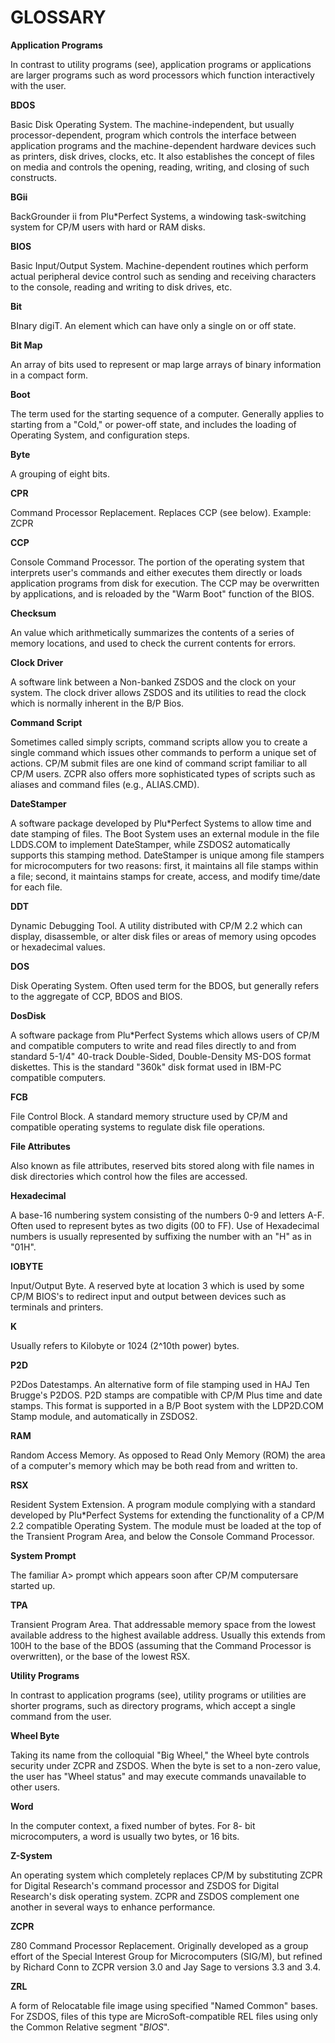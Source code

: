 # GLOSSARY

**Application Programs**
In contrast to utility programs (see), application programs or applications are larger programs such as word processors which function interactively with the user.

**BDOS**
Basic Disk Operating System. The machine-independent, but usually processor-dependent, program which controls the interface between application programs and the machine-dependent hardware devices such as printers, disk drives, clocks, etc. It also establishes the concept of files on media and controls the opening, reading, writing, and closing of such constructs.

**BGii**
BackGrounder ii from Plu*Perfect Systems, a windowing task-switching system for CP/M users with hard or RAM disks.

**BIOS**
Basic Input/Output System. Machine-dependent routines which perform actual peripheral device control such as sending and receiving characters to the console, reading and writing to disk drives, etc.

**Bit**
BInary digiT. An element which can have only a single on or off state.

**Bit Map**
An array of bits used to represent or map large arrays of binary information in a compact form.

**Boot**
The term used for the starting sequence of a computer. Generally applies to starting from a "Cold," or power-off state, and includes the loading of Operating System, and configuration steps.

**Byte**
A grouping of eight bits.

**CPR**
Command Processor Replacement. Replaces CCP (see below). Example: ZCPR

**CCP**
Console Command Processor. The portion of the operating system that interprets user's commands and either executes them directly or loads application programs from disk for execution. The CCP may be overwritten by applications, and is reloaded by the "Warm Boot" function of the BIOS.

**Checksum**
An value which arithmetically summarizes the contents of a series of memory locations, and used to check the current contents for errors.

**Clock Driver**
A software link between a Non-banked ZSDOS and the clock on your system. The clock driver allows ZSDOS and its utilities to read the clock which is normally inherent in the B/P Bios.

**Command Script**
Sometimes called simply scripts, command scripts allow you to create a single command which issues other commands to perform a unique set of actions. CP/M submit files are one kind of command script familiar to all CP/M users. ZCPR also offers more sophisticated types of scripts such as aliases and command files (e.g., ALIAS.CMD).

**DateStamper**
A software package developed by Plu*Perfect Systems to allow time and date stamping of files. The Boot System uses an external module in the file LDDS.COM to implement DateStamper, while ZSDOS2 automatically supports this stamping method. DateStamper is unique among file stampers for microcomputers for two reasons: first, it maintains all file stamps within a file; second, it maintains stamps for create, access, and modify time/date for each file.

**DDT**
Dynamic Debugging Tool. A utility distributed with CP/M 2.2 which can display, disassemble, or alter disk files or areas of memory using opcodes or hexadecimal values.

**DOS**
Disk Operating System. Often used term for the BDOS, but generally refers to the aggregate of CCP, BDOS and BIOS.

**DosDisk**
A software package from Plu*Perfect Systems which allows users of CP/M and compatible computers to write and read files directly to and from standard 5-1/4" 40-track Double-Sided, Double-Density MS-DOS format diskettes. This is the standard "360k" disk format used in IBM-PC compatible computers.

**FCB**
File Control Block. A standard memory structure used by CP/M and compatible operating systems to regulate disk file operations.

**File Attributes**
Also known as file attributes, reserved bits stored along with file names in disk directories which control how the files are accessed.

**Hexadecimal**
A base-16 numbering system consisting of the numbers 0-9 and letters A-F. Often used to represent bytes as two digits (00 to FF). Use of Hexadecimal numbers is usually represented by suffixing the number with an "H" as in "01H".

**IOBYTE**
Input/Output Byte. A reserved byte at location 3 which is used by some CP/M BIOS's to redirect input and output between devices such as terminals and printers.

**K**
Usually refers to Kilobyte or 1024 (2^10th power) bytes.

**P2D**
P2Dos Datestamps. An alternative form of file stamping used in HAJ Ten Brugge's P2DOS. P2D stamps are compatible with CP/M Plus time and date stamps. This format is supported in a B/P Boot system with the LDP2D.COM Stamp module, and automatically in ZSDOS2.

**RAM**
Random Access Memory. As opposed to Read Only Memory (ROM) the area of a computer's memory which may be both read from and written to.

**RSX**
Resident System Extension. A program module complying with a standard developed by Plu*Perfect Systems for extending the functionality of a CP/M 2.2 compatible Operating System. The module must be loaded at the top of the Transient Program Area, and below the Console Command Processor.

**System Prompt**
The familiar A> prompt which appears soon after CP/M computersare started up.

**TPA**
Transient Program Area. That addressable memory space from the lowest available address to the highest available address. Usually this extends from 100H to the base of the BDOS (assuming that the Command Processor is overwritten), or the base of the lowest RSX.

**Utility Programs**
In contrast to application programs (see), utility programs or utilities are shorter programs, such as directory programs, which accept a single command from the user.

**Wheel Byte**
Taking its name from the colloquial "Big Wheel," the Wheel byte controls security under ZCPR and ZSDOS. When the byte is set to a non-zero value, the user has "Wheel status" and may execute commands unavailable to other users.

**Word**
In the computer context, a fixed number of bytes. For 8- bit microcomputers, a word is usually two bytes, or 16 bits.

**Z-System**
An operating system which completely replaces CP/M by substituting ZCPR for Digital Research's command processor and ZSDOS for Digital Research's disk operating system. ZCPR and ZSDOS complement one another in several ways to enhance performance.

**ZCPR**
Z80 Command Processor Replacement. Originally developed as a group effort of the Special Interest Group for Microcomputers (SIG/M), but refined by Richard Conn to ZCPR version 3.0 and Jay Sage to versions 3.3 and 3.4.

**ZRL**
A form of Relocatable file image using specified "Named Common" bases. For ZSDOS, files of this type are MicroSoft-compatible REL files using only the Common Relative segment "_BIOS_".
